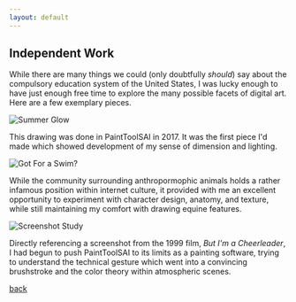 ```yaml
---
layout: default
---
```


## Independent Work

While there are many things we could (only doubtfully _should_) say about the compulsory education system of the United States, I was lucky enough to have just enough free time to explore the many possible facets of digital art. Here are a few exemplary pieces.

![Summer Glow](https://imgur.com/8SbfGmD)

This drawing was done in PaintToolSAI in 2017. It was the first piece I'd made which showed development of my sense of dimension and lighting.

![Got For a Swim?](https://imgur.com/yheCGtm)

While the community surrounding anthropormophic animals holds a rather infamous position within internet culture, it provided with me an excellent opportunity to experiment with character design, anatomy, and texture, while still maintaining my comfort with drawing equine features.

![Screenshot Study](https://imgur.com/ZOtvSgS)

Directly referencing a screenshot from the 1999 film, _But I'm a Cheerleader_, I had begun to push PaintToolSAI to its limits as a painting software, trying to understand the technical gesture which went into a convincing brushstroke and the color theory within atmospheric scenes.

[back](./)
